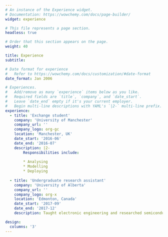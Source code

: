 ```yaml
---
# An instance of the Experience widget.
# Documentation: https://wowchemy.com/docs/page-builder/
widget: experience

# This file represents a page section.
headless: true

# Order that this section appears on the page.
weight: 40

title: Experience
subtitle:

# Date format for experience
#   Refer to https://wowchemy.com/docs/customization/#date-format
date_format: Jan 2006

# Experiences.
#   Add/remove as many `experience` items below as you like.
#   Required fields are `title`, `company`, and `date_start`.
#   Leave `date_end` empty if it's your current employer.
#   Begin multi-line descriptions with YAML's `|2-` multi-line prefix.
experience:
  - title: 'Exchange student'
    company: 'University of Manchester'
    company_url: ''
    company_logo: org-gc
    location: 'Manchester, UK'
    date_start: '2016-06'
    date_end: '2016-07'
    description: |2-
        Responsibilities include:
        
        * Analysing
        * Modelling
        * Deploying
        
  - title: 'Undergraduate research assistant'
    company: 'University of Alberta'
    company_url: ''
    company_logo: org-x
    location: 'Edmonton, Canada'
    date_start: '2017-09'
    date_end: '2017-12'
    description: Taught electronic engineering and researched semiconductor physics.

design:
  columns: '3'
---
```

